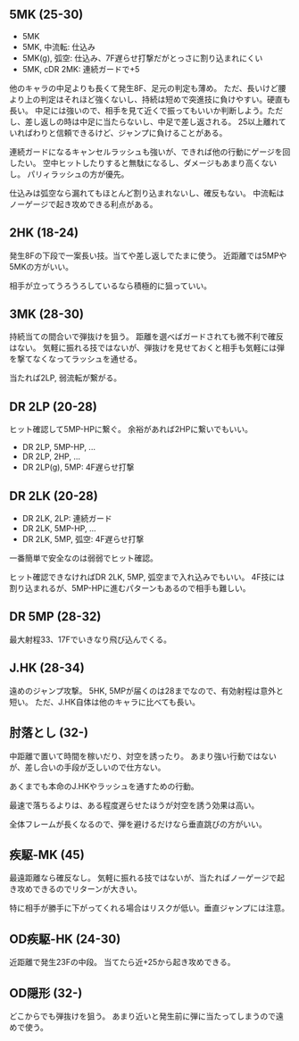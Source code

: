 ## 5MK (25-30)

- 5MK
- 5MK, 中流転: 仕込み
- 5MK(g), 弧空: 仕込み、7F遅らせ打撃だがとっさに割り込まれにくい
- 5MK, cDR 2MK: 連続ガードで+5

他のキャラの中足よりも長くて発生8F、足元の判定も薄め。
ただ、長いけど腰より上の判定はそれほど強くないし、持続は短めで突進技に負けやすい。硬直も長い。
中足には強いので、相手を見て近くで振ってもいいか判断しよう。ただし、差し返しの時は中足に当たらないし、中足で差し返される。
25以上離れていればわりと信頼できるけど、ジャンプに負けることがある。

連続ガードになるキャンセルラッシュも強いが、できれば他の行動にゲージを回したい。
空中ヒットしたりすると無駄になるし、ダメージもあまり高くないし。
パリィラッシュの方が優先。

仕込みは弧空なら漏れてもほとんど割り込まれないし、確反もない。
中流転はノーゲージで起き攻めできる利点がある。

## 2HK (18-24)

発生8Fの下段で一案長い技。当てや差し返しでたまに使う。
近距離では5MPや5MKの方がいい。

相手が立ってうろうろしているなら積極的に狙っていい。

## 3MK (28-30)

持続当ての間合いで弾抜けを狙う。
距離を選べばガードされても微不利で確反はない。
気軽に振れる技ではないが、弾抜けを見せておくと相手も気軽には弾を撃てなくなってラッシュを通せる。

当たれば2LP, 弱流転が繋がる。

## DR 2LP (20-28)

ヒット確認して5MP-HPに繋ぐ。
余裕があれば2HPに繋いでもいい。

- DR 2LP, 5MP-HP, ...
- DR 2LP, 2HP, ...
- DR 2LP(g), 5MP: 4F遅らせ打撃

## DR 2LK (20-28)

- DR 2LK, 2LP: 連続ガード
- DR 2LK, 5MP-HP, ...
- DR 2LK, 5MP, 弧空: 4F遅らせ打撃

一番簡単で安全なのは弱弱でヒット確認。

ヒット確認できなければDR 2LK, 5MP, 弧空まで入れ込みでもいい。
4F技には割り込まれるが、5MP-HPに進むパターンもあるので相手も難しい。

## DR 5MP (28-32)

最大射程33、17Fでいきなり飛び込んでくる。

## J.HK (28-34)

遠めのジャンプ攻撃。
5HK, 5MPが届くのは28までなので、有効射程は意外と短い。
ただ、J.HK自体は他のキャラに比べても長い。

## 肘落とし (32-)

中距離で置いて時間を稼いだり、対空を誘ったり。
あまり強い行動ではないが、差し合いの手段が乏しいので仕方ない。

あくまでも本命のJ.HKやラッシュを通すための行動。

最速で落ちるよりは、ある程度遅らせたほうが対空を誘う効果は高い。

全体フレームが長くなるので、弾を避けるだけなら垂直跳びの方がいい。

## 疾駆-MK (45)

最遠距離なら確反なし。
気軽に振れる技ではないが、当たればノーゲージで起き攻めできるのでリターンが大きい。

特に相手が勝手に下がってくれる場合はリスクが低い。垂直ジャンプには注意。

## OD疾駆-HK (24-30)

近距離で発生23Fの中段。
当てたら近+25から起き攻めできる。

## OD隠形 (32-)

どこからでも弾抜けを狙う。
あまり近いと発生前に弾に当たってしまうので遠めで使う。
